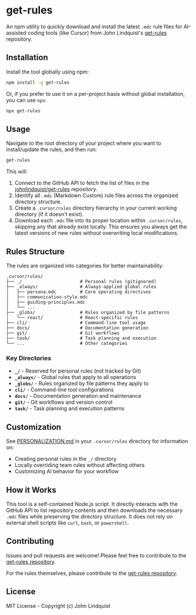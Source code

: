 # get-rules

An npm utility to quickly download and install the latest `.mdc` rule files for AI-assisted coding tools (like Cursor) from John Lindquist's [get-rules](https://github.com/johnlindquist/get-rules) repository.

## Installation

Install the tool globally using npm:

```bash
npm install -g get-rules
```
Or, if you prefer to use it on a per-project basis without global installation, you can use `npx`:
```bash
npx get-rules
```

## Usage

Navigate to the root directory of your project where you want to install/update the rules, and then run:

```bash
get-rules
```

This will:
1. Connect to the GitHub API to fetch the list of files in the [johnlindquist/get-rules](https://github.com/johnlindquist/get-rules) repository.
2. Identify all `.mdc` (Markdown Custom) rule files across the organized directory structure.
3. Create a `.cursor/rules` directory hierarchy in your current working directory (if it doesn't exist).
4. Download each `.mdc` file into its proper location within `.cursor/rules`, skipping any that already exist locally. This ensures you always get the latest versions of new rules without overwriting local modifications.

## Rules Structure

The rules are organized into categories for better maintainability:

```
.cursor/rules/
├── _/                      # Personal rules (gitignored)
├── _always/                # Always-applied global rules
│   ├── persona.mdc         # Core operating directives
│   ├── communication-style.mdc
│   ├── guiding-principles.mdc
│   └── ...
├── _globs/                 # Rules organized by file patterns
│   └── react/              # React-specific rules
├── cli/                    # Command-line tool usage
├── docs/                   # Documentation generation
├── git/                    # Git workflows
├── task/                   # Task planning and execution
└── ...                     # Other categories
```

### Key Directories

- **`_/`** - Reserved for personal rules (not tracked by Git)
- **`_always/`** - Global rules that apply to all operations
- **`_globs/`** - Rules organized by file patterns they apply to
- **`cli/`** - Command-line tool configurations
- **`docs/`** - Documentation generation and maintenance
- **`git/`** - Git workflows and version control
- **`task/`** - Task planning and execution patterns

## Customization

See [PERSONALIZATION.md](.cursor/rules/PERSONALIZATION.md) in your `.cursor/rules` directory for information on:
- Creating personal rules in the `_/` directory
- Locally overriding team rules without affecting others
- Customizing AI behavior for your workflow

## How it Works

This tool is a self-contained Node.js script. It directly interacts with the GitHub API to list repository contents and then downloads the necessary `.mdc` files while preserving the directory structure. It does not rely on external shell scripts like `curl`, `bash`, or `powershell`.

## Contributing

Issues and pull requests are welcome! Please feel free to contribute to the [get-rules repository](https://github.com/johnlindquist/get-rules).

For the rules themselves, please contribute to the [get-rules repository](https://github.com/johnlindquist/get-rules).

## License

MIT License - Copyright (c) John Lindquist 